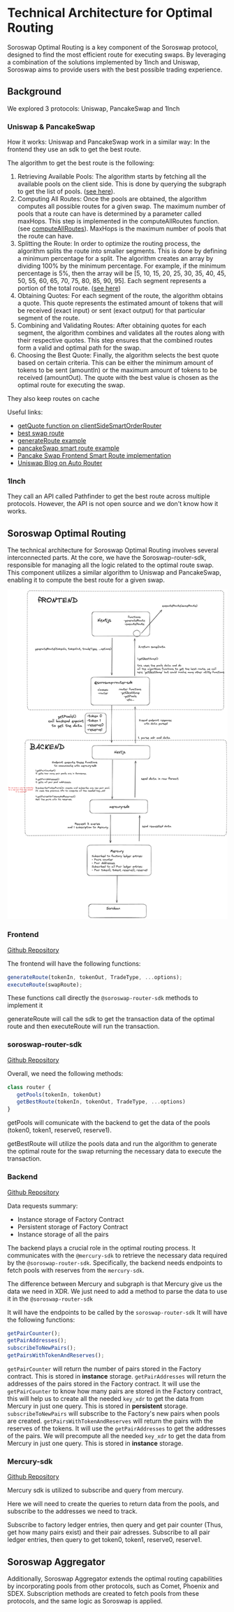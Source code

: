 # Technical Architecture for Optimal Routing

Soroswap Optimal Routing is a key component of the Soroswap protocol, designed to find the most efficient route for executing swaps. By leveraging a combination of the solutions implemented by 1Inch and Uniswap, Soroswap aims to provide users with the best possible trading experience.

## Background

We explored 3 protocols: Uniswap, PancakeSwap and 1Inch

### Uniswap & PancakeSwap

How it works:
Uniswap and PancakeSwap work in a similar way: In the frontend they use an sdk to get the best route.

The algorithm to get the best route is the following:

1. Retrieving Available Pools: The algorithm starts by fetching all the available pools on the client side. This is done by querying the subgraph to get the list of pools. ([see here](https://github.com/Uniswap/smart-order-router/blob/9dda6a965e7f5c0e48efa8214363a660ed034350/src/providers/v2/subgraph-provider.ts#L78)).
2. Computing All Routes: Once the pools are obtained, the algorithm computes all possible routes for a given swap. The maximum number of pools that a route can have is determined by a parameter called maxHops. This step is implemented in the computeAllRoutes function. (see [computeAllRoutes](https://github.com/Uniswap/smart-order-router/blob/9dda6a965e7f5c0e48efa8214363a660ed034350/src/routers/alpha-router/functions/compute-all-routes.ts#L67)). MaxHops is the maximum number of pools that the route can have.
3. Splitting the Route: In order to optimize the routing process, the algorithm splits the route into smaller segments. This is done by defining a minimum percentage for a split. The algorithm creates an array by dividing 100% by the minimum percentage. For example, if the minimum percentage is 5%, then the array will be [5, 10, 15, 20, 25, 30, 35, 40, 45, 50, 55, 60, 65, 70, 75, 80, 85, 90, 95]. Each segment represents a portion of the total route. ([see here](https://github.com/Uniswap/smart-order-router/blob/main/src/routers/alpha-router/functions/best-swap-route.ts#L146))
4. Obtaining Quotes: For each segment of the route, the algorithm obtains a quote. This quote represents the estimated amount of tokens that will be received (exact input) or sent (exact output) for that particular segment of the route.
5. Combining and Validating Routes: After obtaining quotes for each segment, the algorithm combines and validates all the routes along with their respective quotes. This step ensures that the combined routes form a valid and optimal path for the swap.
6. Choosing the Best Quote: Finally, the algorithm selects the best quote based on certain criteria. This can be either the minimum amount of tokens to be sent (amountIn) or the maximum amount of tokens to be received (amountOut). The quote with the best value is chosen as the optimal route for executing the swap.

They also keep routes on cache

Useful links:

- [getQuote function on clientSideSmartOrderRouter](https://github.com/Uniswap/interface/blob/4ee70bfa34d4435d992cc54d2510572ec9de3d4d/apps/web/src/lib/hooks/routing/clientSideSmartOrderRouter.ts)
- [best swap route](https://github.com/Uniswap/smart-order-router/blob/main/src/routers/alpha-router/functions/best-swap-route.ts#L146)
- [generateRoute example](https://github.com/Uniswap/examples/blob/main/v3-sdk/routing/src/example/Example.tsx)
- [pancakeSwap smart route example](https://github.com/pancakeswap/smart-router-example/tree/master/src)
- [Pancake Swap Frontend Smart Route implementation](https://github.com/pancakeswap/pancake-frontend/tree/develop/packages/smart-router)
- [Uniswap Blog on Auto Router](https://blog.uniswap.org/auto-router-v2)

### 1Inch

They call an API called Pathfinder to get the best route across multiple protocols. However, the API is not open source and we don't know how it works.

## Soroswap Optimal Routing

The technical architecture for Soroswap Optimal Routing involves several interconnected parts. At the core, we have the Soroswap-router-sdk, responsible for managing all the logic related to the optimal route swap. This component utilizes a similar algorithm to Uniswap and PancakeSwap, enabling it to compute the best route for a given swap.

![](images/draw.png)

### Frontend

[Github Repository](https://github.com/soroswap/frontend)

The frontend will have the following functions:

```javascript
generateRoute(tokenIn, tokenOut, TradeType, ...options);
executeRoute(swapRoute);
```

These functions call directly the `@soroswap-router-sdk` methods to implement it

generateRoute will call the sdk to get the transaction data of the optimal route and then executeRoute will run the transaction.

### soroswap-router-sdk

[Github Repository](https://github.com/soroswap/soroswap-router-sdk)

Overall, we need the following methods:

```javascript
class router {
   getPools(tokenIn, tokenOut)
   getBestRoute(tokenIn, tokenOut, TradeType, ...options)
}
```

getPools will comunicate with the backend to get the data of the pools (token0, token1, reserve0, reserve1).

getBestRoute will utilize the pools data and run the algorithm to generate the optimal route for the swap returning the necessary data to execute the transaction.

### Backend

[Github Repository](https://github.com/soroswap/backend.git)

Data requests summary:
- Instance storage of Factory Contract
- Persistent storage of Factory Contract
- Instance storage of all the pairs

The backend plays a crucial role in the optimal routing process. It communicates with the `@mercury-sdk` to retrieve the necessary data required by the `@soroswap-router-sdk`. Specifically, the backend needs endpoints to fetch pools with reserves from the `mercury-sdk`.

The difference between Mercury and subgraph is that Mercury give us the data we need in XDR. We just need to add a method to parse the data to use it in the `@soroswap-router-sdk`

It will have the endpoints to be called by the `soroswap-router-sdk`
It will have the following functions:

```javascript
getPairCounter();
getPairAddresses();
subscribeToNewPairs();
getPairsWithTokenAndReserves();
```

`getPairCounter` will return the number of pairs stored in the Factory contract. This is stored in **instance** storage.
`getPairAddresses` will return the addresses of the pairs stored in the Factory contract. It will use the `getPairCounter` to know how many pairs are stored in the Factory contract, this will help us to create all the needed `key_xdr` to get the data from Mercury in just one query. This is stored in **persistent** storage.
`subscribeToNewPairs` will subscribe to the Factory's new pairs when pools are created.
`getPairsWithTokenAndReserves` will return the pairs with the reserves of the tokens. It will use the `getPairAddresses` to get the addresses of the pairs. We will precompute all the needed `key_xdr` to get the data from Mercury in just one query. This is stored in **instance** storage.

### Mercury-sdk

[Github Repository](https://github.com/paltalabs/mercury-sdk.git)

Mercury sdk is utilized to subscribe and query from mercury.

Here we will need to create the queries to return data from the pools, and subscribe to the addresses we need to track.

Subscribe to factory ledger entries, then query and get pair counter (Thus, get how many pairs exist) and their pair adresses.
Subscribe to all pair ledger entries, then query to get token0, token1, reserve0, reserve1.

## Soroswap Aggregator

Additionally, Soroswap Aggregator extends the optimal routing capabilities by incorporating pools from other protocols, such as Comet, Phoenix and SDEX. Subscription methods are created to fetch pools from these protocols, and the same logic as Soroswap is applied.
